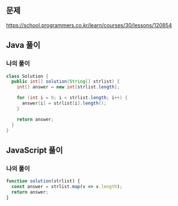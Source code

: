 ## 문제
https://school.programmers.co.kr/learn/courses/30/lessons/120854

## Java 풀이
### 나의 풀이
```java
class Solution {
  public int[] solution(String[] strlist) {
    int[] answer = new int[strlist.length];

    for (int i = 0; i < strlist.length; i++) {
      answer[i] = strlist[i].length();
    }

    return answer;
  }
}
```

## JavaScript 풀이
### 나의 풀이
```javascript
function solution(strlist) {
  const answer = strlist.map(v => v.length);
  return answer;
}
```
